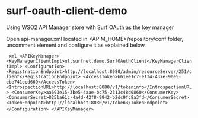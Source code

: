 # surf-oauth-client-demo
Using WSO2 API Manager store with Surf OAuth as the key manager


Open api-manager.xml located in <APIM_HOME>/repository/conf folder, uncomment <APIKeyManager> element and configure it as explained below.

 ` ` ` xml
<APIKeyManager>
  <KeyManagerClientImpl>nl.surfnet.demo.SurfOAuthClient</KeyManagerClientImpl>
  <Configuration>    
    <RegistrationEndpoint>http://localhost:8080/admin/resourceServer/251/client</RegistrationEndpoint>
    <AccessToken>661ee1c7-e134-437e-90e5-ebe741ecd669</AccessToken>
    <IntrospectionURL>http://localhost:8080/v1/tokeninfo</IntrospectionURL>
    <ConsumerKey>aa693e15-3be5-4aae-bc75-2313c48d0860</ConsumerKey>
    <ConsumerSecret>825ba61c-4a4d-42f8-9942-b2dc9fc8a3fd</ConsumerSecret>
    <TokenEndpoint>http://localhost:8080/v1/token</TokenEndpoint>
  </Configuration>
</APIKeyManager>
 ` ` ` 
